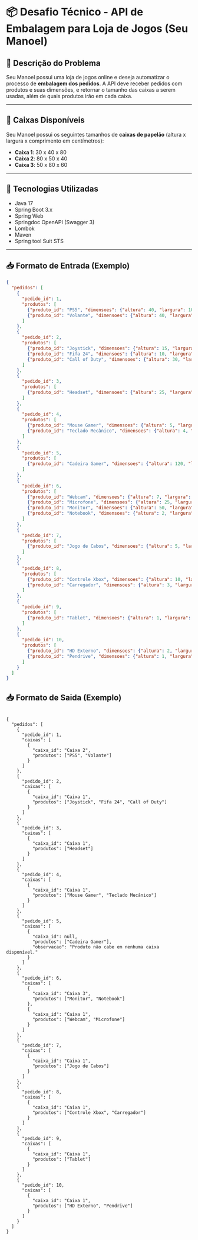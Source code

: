 # 📦 Desafio Técnico - API de Embalagem para Loja de Jogos (Seu Manoel)

## 🧩 Descrição do Problema

Seu Manoel possui uma loja de jogos online e deseja automatizar o processo de **embalagem dos pedidos**. A API deve receber pedidos com produtos e suas dimensões, e retornar o tamanho das caixas a serem usadas, além de quais produtos irão em cada caixa.

---

## 📐 Caixas Disponíveis

Seu Manoel possui os seguintes tamanhos de **caixas de papelão** (altura x largura x comprimento em centímetros):

- **Caixa 1**: 30 x 40 x 80  
- **Caixa 2**: 80 x 50 x 40  
- **Caixa 3**: 50 x 80 x 60  

---

## 🔧 Tecnologias Utilizadas

- Java 17  
- Spring Boot 3.x  
- Spring Web  
- Springdoc OpenAPI (Swagger 3)  
- Lombok  
- Maven
- Spring tool Suit STS

---

## 📥 Formato de Entrada (Exemplo)

```json
{
  "pedidos": [
    {
      "pedido_id": 1,
      "produtos": [
        {"produto_id": "PS5", "dimensoes": {"altura": 40, "largura": 10, "comprimento": 25}},
        {"produto_id": "Volante", "dimensoes": {"altura": 40, "largura": 30, "comprimento": 30}}
      ]
    },
    {
      "pedido_id": 2,
      "produtos": [
        {"produto_id": "Joystick", "dimensoes": {"altura": 15, "largura": 20, "comprimento": 10}},
        {"produto_id": "Fifa 24", "dimensoes": {"altura": 10, "largura": 30, "comprimento": 10}},
        {"produto_id": "Call of Duty", "dimensoes": {"altura": 30, "largura": 15, "comprimento": 10}}
      ]
    },
    {
      "pedido_id": 3,
      "produtos": [
        {"produto_id": "Headset", "dimensoes": {"altura": 25, "largura": 15, "comprimento": 20}}
      ]
    },
    {
      "pedido_id": 4,
      "produtos": [
        {"produto_id": "Mouse Gamer", "dimensoes": {"altura": 5, "largura": 8, "comprimento": 12}},
        {"produto_id": "Teclado Mecânico", "dimensoes": {"altura": 4, "largura": 45, "comprimento": 15}}
      ]
    },
    {
      "pedido_id": 5,
      "produtos": [
        {"produto_id": "Cadeira Gamer", "dimensoes": {"altura": 120, "largura": 60, "comprimento": 70}}
      ]
    },
    {
      "pedido_id": 6,
      "produtos": [
        {"produto_id": "Webcam", "dimensoes": {"altura": 7, "largura": 10, "comprimento": 5}},
        {"produto_id": "Microfone", "dimensoes": {"altura": 25, "largura": 10, "comprimento": 10}},
        {"produto_id": "Monitor", "dimensoes": {"altura": 50, "largura": 60, "comprimento": 20}},
        {"produto_id": "Notebook", "dimensoes": {"altura": 2, "largura": 35, "comprimento": 25}}
      ]
    },
    {
      "pedido_id": 7,
      "produtos": [
        {"produto_id": "Jogo de Cabos", "dimensoes": {"altura": 5, "largura": 15, "comprimento": 10}}
      ]
    },
    {
      "pedido_id": 8,
      "produtos": [
        {"produto_id": "Controle Xbox", "dimensoes": {"altura": 10, "largura": 15, "comprimento": 10}},
        {"produto_id": "Carregador", "dimensoes": {"altura": 3, "largura": 8, "comprimento": 8}}
      ]
    },
    {
      "pedido_id": 9,
      "produtos": [
        {"produto_id": "Tablet", "dimensoes": {"altura": 1, "largura": 25, "comprimento": 17}}
      ]
    },
    {
      "pedido_id": 10,
      "produtos": [
        {"produto_id": "HD Externo", "dimensoes": {"altura": 2, "largura": 8, "comprimento": 12}},
        {"produto_id": "Pendrive", "dimensoes": {"altura": 1, "largura": 2, "comprimento": 5}}
      ]
    }
  ]
}
```
## 📥 Formato de Saida (Exemplo)
```

{
  "pedidos": [
    {
      "pedido_id": 1,
      "caixas": [
        {
          "caixa_id": "Caixa 2",
          "produtos": ["PS5", "Volante"]
        }
      ]
    },
    {
      "pedido_id": 2,
      "caixas": [
        {
          "caixa_id": "Caixa 1",
          "produtos": ["Joystick", "Fifa 24", "Call of Duty"]
        }
      ]
    },
    {
      "pedido_id": 3,
      "caixas": [
        {
          "caixa_id": "Caixa 1",
          "produtos": ["Headset"]
        }
      ]
    },
    {
      "pedido_id": 4,
      "caixas": [
        {
          "caixa_id": "Caixa 1",
          "produtos": ["Mouse Gamer", "Teclado Mecânico"]
        }
      ]
    },
    {
      "pedido_id": 5,
      "caixas": [
        {
          "caixa_id": null,
          "produtos": ["Cadeira Gamer"],
          "observacao": "Produto não cabe em nenhuma caixa disponível."
        }
      ]
    },
    {
      "pedido_id": 6,
      "caixas": [
        {
          "caixa_id": "Caixa 3",
          "produtos": ["Monitor", "Notebook"]
        },
        {
          "caixa_id": "Caixa 1",
          "produtos": ["Webcam", "Microfone"]
        }
      ]
    },
    {
      "pedido_id": 7,
      "caixas": [
        {
          "caixa_id": "Caixa 1",
          "produtos": ["Jogo de Cabos"]
        }
      ]
    },
    {
      "pedido_id": 8,
      "caixas": [
        {
          "caixa_id": "Caixa 1",
          "produtos": ["Controle Xbox", "Carregador"]
        }
      ]
    },
    {
      "pedido_id": 9,
      "caixas": [
        {
          "caixa_id": "Caixa 1",
          "produtos": ["Tablet"]
        }
      ]
    },
    {
      "pedido_id": 10,
      "caixas": [
        {
          "caixa_id": "Caixa 1",
          "produtos": ["HD Externo", "Pendrive"]
        }
      ]
    }
  ]
}
